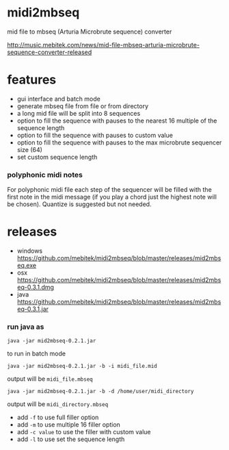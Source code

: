 # midi2mbseq
mid file to mbseq (Arturia Microbrute sequence) converter

http://music.mebitek.com/news/mid-file-mbseq-arturia-microbrute-sequence-converter-released

# features
* gui interface and batch mode
* generate mbseq file from file or from directory
* a long mid file will be split into 8 sequences 
* option to fill the sequence with pauses to the nearest 16 multiple of the sequence length
* option to fill the sequence with pauses to custom value
* option to fill the sequence with pauses to the max microbrute sequencer size (64)
* set custom sequence length

### polyphonic midi notes
For polyphonic midi file each step of the sequencer will be filled with the first note in the midi message (if you play a chord just the highest note will be chosen).
Quantize is suggested but not needed.

# releases
* windows https://github.com/mebitek/midi2mbseq/blob/master/releases/mid2mbseq.exe
* osx https://github.com/mebitek/midi2mbseq/blob/master/releases/mid2mbseq-0.3.1.dmg
* java https://github.com/mebitek/midi2mbseq/blob/master/releases/mid2mbseq-0.3.1.jar

### run java as
```
java -jar mid2mbseq-0.2.1.jar
```
to run in batch mode
```
java -jar mid2mbseq-0.2.1.jar -b -i midi_file.mid
```
output will be `midi_file.mbseq`
```
java -jar mid2mbseq-0.2.1.jar -b -d /home/user/midi_directory
```
output will be `midi_directory.mbseq`

* add `-f` to use full filler option
* add `-m` to use multiple 16 filler option
* add `-c value` to use the filler with custom value
* add `-l` to use set the sequence length

